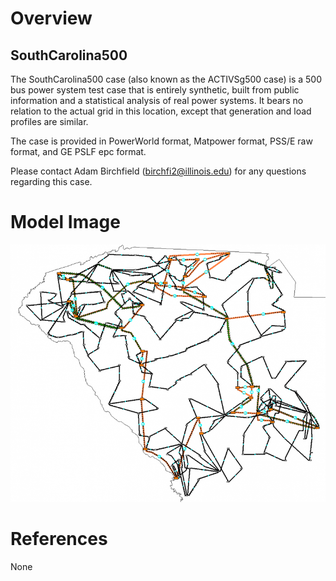 # Overview
## SouthCarolina500
The SouthCarolina500 case (also known as the ACTIVSg500 case) is a 500 bus power system  test case that is entirely synthetic, built from public information and a statistical analysis of real power systems. It bears no relation to the actual grid in this location,  except that generation and load profiles are similar.

The case is provided in PowerWorld format, Matpower format, PSS/E raw format, and GE PSLF epc format.

Please contact Adam Birchfield (birchfi2@illinois.edu)  for any questions regarding this case.

# Model Image
![Model Image](assets/southcarolina500_figure-768x628.png)

# References
None
